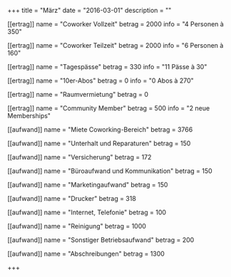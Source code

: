 +++
title = "März"
date = "2016-03-01"
description = ""

[[ertrag]]
name = "Coworker Vollzeit"
betrag = 2000
info = "4 Personen à 350"

[[ertrag]]
name = "Coworker Teilzeit"
betrag = 2000
info = "6 Personen à 160"

[[ertrag]]
name = "Tagespässe"
betrag = 330
info = "11 Pässe à 30"

[[ertrag]]
name = "10er-Abos"
betrag = 0
info = "0 Abos à 270"

[[ertrag]]
name = "Raumvermietung"
betrag = 0

[[ertrag]]
name = "Community Member"
betrag = 500
info = "2 neue Memberships"


[[aufwand]]
name = "Miete Coworking-Bereich"
betrag = 3766

[[aufwand]]
name = "Unterhalt und Reparaturen"
betrag = 150

[[aufwand]]
name = "Versicherung"
betrag = 172

[[aufwand]]
name = "Büroaufwand und Kommunikation"
betrag = 150

[[aufwand]]
name = "Marketingaufwand"
betrag = 150

[[aufwand]]
name = "Drucker"
betrag = 318

[[aufwand]]
name = "Internet, Telefonie"
betrag = 100

[[aufwand]]
name = "Reinigung"
betrag = 1000

[[aufwand]]
name = "Sonstiger Betriebsaufwand"
betrag = 200

[[aufwand]]
name = "Abschreibungen"
betrag = 1300

+++
